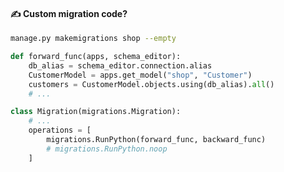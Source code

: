 #### ✍️ Custom migration code?

```sh
manage.py makemigrations shop --empty
```

```py
def forward_func(apps, schema_editor):
    db_alias = schema_editor.connection.alias
    CustomerModel = apps.get_model("shop", "Customer")
    customers = CustomerModel.objects.using(db_alias).all()
    # ...

class Migration(migrations.Migration):
    # ...
    operations = [
        migrations.RunPython(forward_func, backward_func)
        # migrations.RunPython.noop
    ]
```


<aside class="notes">
</aside>
